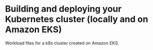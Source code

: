 # Building and deploying your Kubernetes cluster (locally and on Amazon EKS)

Workload files for a k8s cluster created on Amazon EKS.
